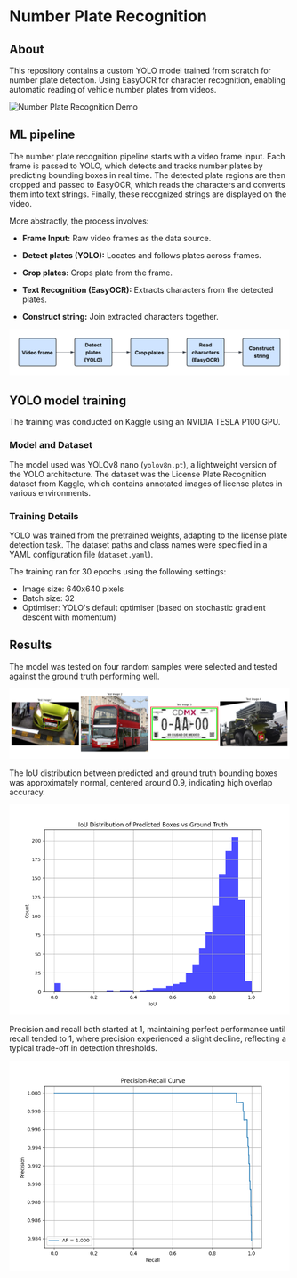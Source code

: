 # Number Plate Recognition

## About

This repository contains a custom YOLO model trained from scratch for number plate detection. Using EasyOCR for character recognition, enabling automatic reading of vehicle number plates from videos.

![Number Plate Recognition Demo](docs/output.gif)

## ML pipeline
The number plate recognition pipeline starts with a video frame input. Each frame is passed to YOLO, which detects and tracks number plates by predicting bounding boxes in real time. The detected plate regions are then cropped and passed to EasyOCR, which reads the characters and converts them into text strings. Finally, these recognized strings are displayed on the video.

More abstractly, the process involves:

- **Frame Input:** Raw video frames as the data source.

- **Detect plates (YOLO):** Locates and follows plates across frames.

- **Crop plates:** Crops plate from the frame. 

- **Text Recognition (EasyOCR):** Extracts characters from the detected plates.

- **Construct string:** Join extracted characters together.

![ML pipeline](docs/ml_pipeline.png)

## YOLO model training
The training was conducted on Kaggle using an NVIDIA TESLA P100 GPU.

### Model and Dataset

The model used was YOLOv8 nano (`yolov8n.pt`), a lightweight version of the YOLO architecture. The dataset was the License Plate Recognition dataset from Kaggle, which contains annotated images of license plates in various environments.

### Training Details

YOLO was trained from the pretrained weights, adapting to the license plate detection task. The dataset paths and class names were specified in a YAML configuration file (`dataset.yaml`).

The training ran for 30 epochs using the following settings:

- Image size: 640x640 pixels  
- Batch size: 32  
- Optimiser: YOLO's default optimiser (based on stochastic gradient descent with momentum)

## Results

The model was tested on four random samples were selected and tested against the ground truth performing well.

![tests](docs/test_comparison.png)

The IoU distribution between predicted and ground truth bounding boxes was approximately normal, centered around 0.9, indicating high overlap accuracy.

![IoU distr](docs/iou_distribution.png)

 Precision and recall both started at 1, maintaining perfect performance until recall tended to 1, where precision experienced a slight decline, reflecting a typical trade-off in detection thresholds.

 ![Pr](docs/precision_recall_curve.png)




